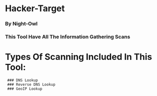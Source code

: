 # Hacker-Target
### By Night-Owl
### This Tool Have All The Information Gathering Scans

# Types Of Scanning Included In This Tool:
     ### DNS Lookup
     ### Reverse DNS Lookup
     ### GeoIP Lookup
